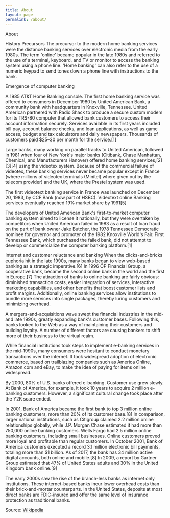 ```yaml
---
title: About
layout: page
permalink: /about/
---
```

About

History
Precursors
The precursor to the modern home banking services were the distance banking services over electronic media from the early 1980s. The term 'online' became popular in the late 1980s and referred to the use of a terminal, keyboard, and TV or monitor to access the banking system using a phone line. 'Home banking' can also refer to the use of a numeric keypad to send tones down a phone line with instructions to the bank.

Emergence of computer banking

A 1985 AT&T Home Banking console.
The first home banking service was offered to consumers in December 1980 by United American Bank, a community bank with headquarters in Knoxville, Tennessee. United American partnered with Radio Shack to produce a secure custom modem for its TRS-80 computer that allowed bank customers to access their account information securely. Services available in its first years included bill pay, account balance checks, and loan applications, as well as game access, budget and tax calculators and daily newspapers. Thousands of customers paid $25–30 per month for the service.[1]

Large banks, many working on parallel tracks to United American, followed in 1981 when four of New York's major banks (Citibank, Chase Manhattan, Chemical, and Manufacturers Hanover) offered home banking services,[2][3][4] using the videotex system. Because of the commercial failure of videotex, these banking services never became popular except in France (where millions of videotex terminals (Minitel) where given out by the telecom provider) and the UK, where the Prestel system was used.

The first videotext banking service in France was launched on December 20, 1983, by CCF Bank (now part of HSBC). Videotext online Banking services eventually reached 19% market share by 1991[5]

The developers of United American Bank's first-to-market computer banking system aimed to license it nationally, but they were overtaken by competitors when United American failed in 1983 as a result of loan fraud on the part of bank owner Jake Butcher, the 1978 Tennessee Democratic nominee for governor and promoter of the 1982 Knoxville World's Fair. First Tennessee Bank, which purchased the failed bank, did not attempt to develop or commercialize the computer banking platform.[1]

Internet and customer reluctance and banking
When the clicks-and-bricks euphoria hit in the late 1990s, many banks began to view web-based banking as a strategic imperative.[6] In 1996 OP Financial Group, a cooperative bank, became the second online bank in the world and the first in Europe.[7] The attraction of banks to online banking are fairly obvious: diminished transaction costs, easier integration of services, interactive marketing capabilities, and other benefits that boost customer lists and profit margins. Additionally, online banking services allow institutions to bundle more services into single packages, thereby luring customers and minimizing overhead.

A mergers-and-acquisitions wave swept the financial industries in the mid- and late 1990s, greatly expanding bank's customer bases. Following this, banks looked to the Web as a way of maintaining their customers and building loyalty. A number of different factors are causing bankers to shift more of their business to the virtual realm.

While financial institutions took steps to implement e-banking services in the mid-1990s, many consumers were hesitant to conduct monetary transactions over the internet. It took widespread adoption of electronic commerce, based on trailblazing companies such as America Online, Amazon.com and eBay, to make the idea of paying for items online widespread.

By 2000, 80% of U.S. banks offered e-banking. Customer use grew slowly. At Bank of America, for example, it took 10 years to acquire 2 million e-banking customers. However, a significant cultural change took place after the Y2K scare ended.

In 2001, Bank of America became the first bank to top 3 million online banking customers, more than 20% of its customer base.[8] In comparison, larger national institutions, such as Citigroup claimed 2.2 million online relationships globally, while J.P. Morgan Chase estimated it had more than 750,000 online banking customers. Wells Fargo had 2.5 million online banking customers, including small businesses. Online customers proved more loyal and profitable than regular customers. In October 2001, Bank of America customers executed a record 3.1 million electronic bill payments, totaling more than $1 billion. As of 2017, the bank has 34 million active digital accounts, both online and mobile.[8] In 2009, a report by Gartner Group estimated that 47% of United States adults and 30% in the United Kingdom bank online.[9]

The early 2000s saw the rise of the branch-less banks as internet only institutions. These internet-based banks incur lower overhead costs than their brick-and-mortar counterparts. In the United States, deposits at most direct banks are FDIC-insured and offer the same level of insurance protection as traditional banks.

Source: [Wikipedia](https://en.wikipedia.org/wiki/Online_banking)
